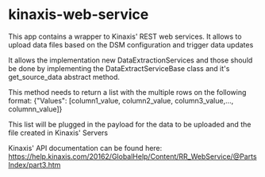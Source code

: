 # kinaxis-web-service

This app contains a wrapper to Kinaxis' REST web services.
It allows to upload data files based on the DSM configuration and trigger data updates

It allows the implementation new DataExtractionServices and those should be done by implementing the DataExtractServiceBase class and it's 
get_source_data abstract method.

This method needs to return a list with the multiple rows on the following format:
{"Values": [column1_value, column2_value, column3_value,..., columnn_value]}

This list will be plugged in the payload for the data to be uploaded and the file created in Kinaxis' Servers
         
Kinaxis' API documentation can be found here: https://help.kinaxis.com/20162/GlobalHelp/Content/RR_WebService/@PartsIndex/part3.htm